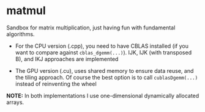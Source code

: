 # matmul
Sandbox for matrix multiplication, just having fun with fundamental algorithms.

* For the CPU version (.cpp), you need to have CBLAS installed (if you want to compare against `cblas_dgemm(...)`). IJK, IJK (with transposed B), and IKJ approaches are implemented

* The GPU version (.cu), uses shared memory to ensure data reuse, and the tiling approach. Of course the best option is to call `cublasDgemm(...)` instead of reinventing the wheel

**NOTE:** In both implementations I use one-dimensional dynamically allocated arrays.
